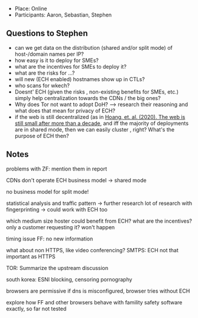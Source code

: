 - Place: Online
- Participants: Aaron, Sebastian, Stephen

## Questions to Stephen

* can we get data on the distribution (shared and/or split mode) of host-/domain names per IP?
* how easy is it to deploy for SMEs?
* what are the incentives for SMEs to deploy it?
* what are the risks for ...?
* will new (ECH enabled) hostnames show up in CTLs?
* who scans for wkech?
* Doesnt' ECH (given the risks , non-existing benefits for SMEs, etc.) simply help centralization towards the CDNs / the big ones?
* Why does Tor not want to adopt DoH? --> research their reasoning and what does that mean for privacy of ECH?
* if the web is still decentralized (as in [Hoang, et. al. (2020). The web is still small after more than a decade](https://www.researchgate.net/publication/341627684_The_web_is_still_small_after_more_than_a_decade), and iff the majority of deployments are in shared mode, then we can easily cluster , right? What's the purpose of ECH then?

## Notes

problems with ZF: mention them in report

CDNs don't operate ECH
business model -> shared mode

no business model for split mode!

statistical analysis and traffic pattern -> further research
lot of research with fingerprinting -> could work with ECH too

which medium size hoster could benefit from ECH?
what are the incentives?
only a customer requesting it? won't happen

timing issue FF: no new information

what about non HTTPS, like video conferencing?
SMTPS: ECH not that important as HTTPS

TOR: Summarize the upstream discussion

south korea: ESNI blocking, censoring pornography

browsers are permissive
if dns is misconfigured, browser tries without ECH

explore how FF and other browsers behave with famility safety software exactly, so far not tested
